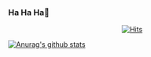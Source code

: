 ### Ha Ha Ha👋
<div align=center>
	
 [![Hits](https://hits.seeyoufarm.com/api/count/incr/badge.svg?url=https%3A%2F%2Fgithub.com%2Fgjbae1212%2Fhit-counter&count_bg=%23EFC7FF&title_bg=%23FFACAC&icon=&icon_color=%23E7E7E7&title=%ED%95%98%ED%95%98&edge_flat=false)](https://hits.seeyoufarm.com)
	
  </div>
  
  [![Anurag's github stats](https://github-readme-stats.vercel.app/api?username=yooseon0225)](https://github.com/anuraghazra/github-readme-stats)

<!--
**yooseon0225/yooseon0225** is a ✨ _special_ ✨ repository because its `README.md` (this file) appears on your GitHub profile.

Here are some ideas to get you started:

- 🔭 I’m currently working on ...
- 🌱 I’m currently learning ...
- 👯 I’m looking to collaborate on ...
- 🤔 I’m looking for help with ...
- 💬 Ask me about ...
- 📫 How to reach me: ...
- 😄 Pronouns: ...
- ⚡ Fun fact: ...
-->
